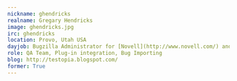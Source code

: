 ```yaml
---
nickname: ghendricks
realname: Gregary Hendricks
image: ghendricks.jpg
irc: ghendricks
location: Provo, Utah USA 
dayjob: Bugzilla Administrator for [Novell](http://www.novell.com/) and Testopia developer.
role: QA Team, Plug-in integration, Bug Importing
blog: http://testopia.blogspot.com/
former: True
---
```


